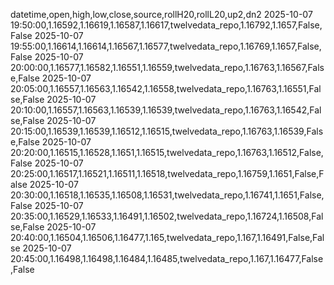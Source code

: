 datetime,open,high,low,close,source,rollH20,rollL20,up2,dn2
2025-10-07 19:50:00,1.16592,1.16619,1.16587,1.16617,twelvedata_repo,1.16792,1.1657,False,False
2025-10-07 19:55:00,1.16614,1.16614,1.16567,1.16577,twelvedata_repo,1.16769,1.1657,False,False
2025-10-07 20:00:00,1.16577,1.16582,1.16551,1.16559,twelvedata_repo,1.16763,1.16567,False,False
2025-10-07 20:05:00,1.16557,1.16563,1.16542,1.16558,twelvedata_repo,1.16763,1.16551,False,False
2025-10-07 20:10:00,1.16557,1.16563,1.16539,1.16539,twelvedata_repo,1.16763,1.16542,False,False
2025-10-07 20:15:00,1.16539,1.16539,1.16512,1.16515,twelvedata_repo,1.16763,1.16539,False,False
2025-10-07 20:20:00,1.16515,1.16528,1.1651,1.16515,twelvedata_repo,1.16763,1.16512,False,False
2025-10-07 20:25:00,1.16517,1.16521,1.16511,1.16518,twelvedata_repo,1.16759,1.1651,False,False
2025-10-07 20:30:00,1.16518,1.16535,1.16508,1.16531,twelvedata_repo,1.16741,1.1651,False,False
2025-10-07 20:35:00,1.16529,1.16533,1.16491,1.16502,twelvedata_repo,1.16724,1.16508,False,False
2025-10-07 20:40:00,1.16504,1.16506,1.16477,1.165,twelvedata_repo,1.167,1.16491,False,False
2025-10-07 20:45:00,1.16498,1.16498,1.16484,1.16485,twelvedata_repo,1.167,1.16477,False,False
